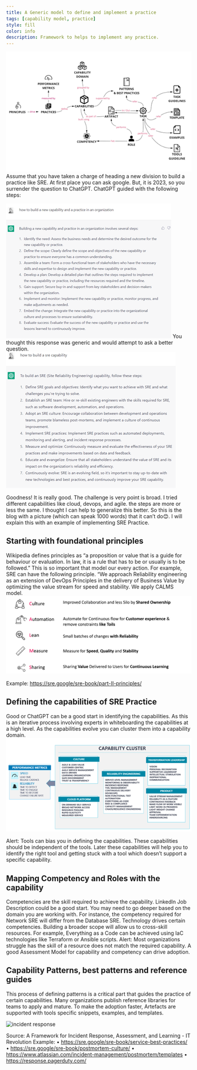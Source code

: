 ```yaml
---
title: A Generic model to define and implement a practice
tags: [capability model, practice]
style: fill
color: info
description: Framework to helps to implement any practice.
---
```

![Capability Model](/assets/images/capability-model/capability-model-framework.png)
Assume that you have taken a charge of heading a new division to build a practice like SRE. At first place you can ask google. But, it is 2023, so you surrender the question to ChatGPT. ChatGPT guided with the following steps:

![ChatGPT](/assets/images/capability-model/chatGPT.png)
You thought this response was generic and would attempt to ask a better question.
![ChatGPT-SRE](/assets/images/capability-model/chatGPT-sre.png)

Goodness! It is really good. The challenge is very point is broad. I tried different capabilities like cloud, devops, and agile. the steps are more or less the same. I thought I can help to generalize this better. So this is the blog with a picture (which can speak 1000 words) that it can’t do😊. I will explain this with an example of implementing SRE Practice.

## Starting with foundational principles
Wikipedia defines principles as “a proposition or value that is a guide for behaviour or evaluation. In law, it is a rule that has to be or usually is to be followed.” This is so important that model our every action. 
For example, SRE can have the following principle. 
“We approach Reliability engineering as an extension of DevOps Principles in the delivery of Business Value by optimizing the value stream for speed and stability. We apply CALMS model.
![SRE Principles](/assets/images/capability-model/sre-principle.png)

Example: https://sre.google/sre-book/part-II-principles/

## Defining the capabilities of SRE Practice
Good or ChatGPT can be a good start in identifying the capabilities. As this is an iterative process involving experts in whiteboarding the capabilities at a high level. As the capabilities evolve you can cluster them into a capability domain.
![SRE Capability Cluster](/assets/images/capability-model/sre-capability-cluster.png)

Alert: Tools can bias you in defining the capabilities. These capabilities should be independent of the tools. Later these capabilities will help you to identify the right tool and getting stuck with a tool which doesn’t support a specific capability.

## Mapping Competency and Roles with the capability
Competencies are the skill required to achieve the capability. LinkedIn Job Description could be a good start. You may need to go deeper based on the domain you are working with. For instance, the competency required for Network SRE will differ from the Database SRE.
Technology drives certain competencies. Building a broader scope will allow us to cross-skill resources. For example, Everything as a Code can be achieved using IaC technologies like Terraform or Ansible scripts. 
Alert: Most organizations struggle has the skill of a resource does not match the required capability. A good Assessment Model for capability and competency can drive adoption.

## Capability Patterns, best patterns and reference guides
This process of defining patterns is a critical part that guides the practice of certain capabilities. Many organizations publish reference libraries for teams to apply and mature. To make the adoption faster, Artefacts are supported with tools specific snippets, examples, and templates.

![incident response](/assets/images/capability-model/incident-response.png)

Source: A Framework for Incident Response, Assessment, and Learning  - IT Revolution
Example: 
•	https://sre.google/sre-book/service-best-practices/
•	https://sre.google/sre-book/postmortem-culture/
•	https://www.atlassian.com/incident-management/postmortem/templates
•	https://response.pagerduty.com/



